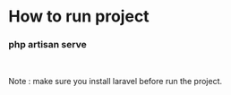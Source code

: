 
<p align="center">
<h1>How to run project</h1>
<h3> php artisan serve </h3>
<br>
<p>Note : make sure you install laravel before run the project.</p>
</p>

